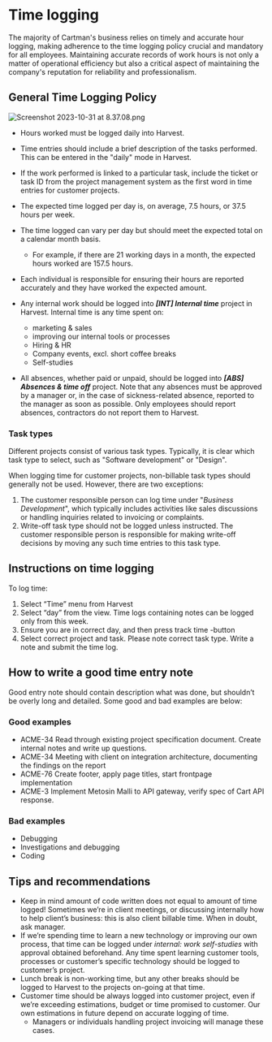 # Time logging

The majority of Cartman's business relies on timely and accurate hour logging, making adherence to the time logging policy crucial and mandatory for all employees. Maintaining accurate records of work hours is not only a matter of operational efficiency but also a critical aspect of maintaining the company's reputation for reliability and professionalism.

## General Time Logging Policy

![Screenshot 2023-10-31 at 8.37.08.png](https://prod-files-secure.s3.us-west-2.amazonaws.com/0bf0b16d-91a1-40ee-a13f-2e5fd96b4d18/7df02010-1182-4d15-942d-1e6cfe3ea826/Screenshot_2023-10-31_at_8.37.08.png)

- Hours worked must be logged daily into Harvest.
- Time entries should include a brief description of the tasks performed. This can be entered in the "daily" mode in Harvest.
- If the work performed is linked to a particular task, include the ticket or task ID from the project management system as the first word in time entries for customer projects.
- The expected time logged per day is, on average, 7.5 hours, or 37.5 hours per week.
- The time logged can vary per day but should meet the expected total on a calendar month basis.
    - For example, if there are 21 working days in a month, the expected hours worked are 157.5 hours.
- Each individual is responsible for ensuring their hours are reported accurately and they have worked the expected amount.
- Any internal work should be logged into ***[INT] Internal time*** project in Harvest. Internal time is any time spent on:
    - marketing & sales
    - improving our internal tools or processes
    - Hiring & HR
    - Company events, excl. short coffee breaks
    - Self-studies

- All absences, whether paid or unpaid, should be logged into ***[ABS] Absences & time off*** project. Note that any absences must be approved by a manager or, in the case of sickness-related absence, reported to the manager as soon as possible. Only employees should report absences, contractors do not report them to Harvest.

### Task types

Different projects consist of various task types. Typically, it is clear which task type to select, such as "Software development" or "Design".

When logging time for customer projects, non-billable task types should generally not be used. However, there are two exceptions:

1. The customer responsible person can log time under "*Business Development*", which typically includes activities like sales discussions or handling inquiries related to invoicing or complaints.
2. Write-off task type should not be logged unless instructed. The customer responsible person is responsible for making write-off decisions by moving any such time entries to this task type.

## Instructions on time logging

To log time:

1. Select “Time” menu from Harvest
2. Select “day” from the view. Time logs containing notes can be logged only from this week.
3. Ensure you are in correct day, and then press track time -button
4. Select correct project and task. Please note correct task type. Write a note and submit the time log.

## How to write a good time entry note

Good entry note should contain description what was done, but shouldn’t be overly long and detailed. Some good and bad examples are below:

### Good examples

- ACME-34 Read through existing project specification document. Create internal notes and write up questions.
- ACME-34 Meeting with client on integration architecture, documenting the findings on the report
- ACME-76 Create footer, apply page titles, start frontpage implementation
- ACME-3 Implement Metosin Malli to API gateway, verify spec of Cart API response.

### Bad examples

- Debugging
- Investigations and debugging
- Coding

## Tips and recommendations

- Keep in mind amount of code written does not equal to amount of time logged! Sometimes we’re in client meetings, or discussing internally how to help client’s business: this is also client billable time. When in doubt, ask manager.
- If we’re spending time to learn a new technology or improving our own process, that time can be logged under *internal: work self-studies* with approval obtained beforehand. Any time spent learning customer tools, processes or customer’s specific technology should be logged to customer’s project.
- Lunch break is non-working time, but any other breaks should be logged to Harvest to the projects on-going at that time.
- Customer time should be always logged into customer project, even if we’re exceeding estimations, budget or time promised to customer. Our own estimations in future depend on accurate logging of time.
    - Managers or individuals handling project invoicing will manage these cases.